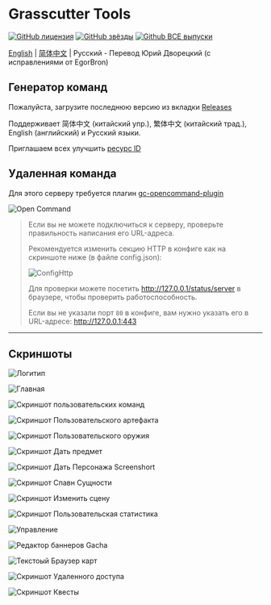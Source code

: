 # Grasscutter Tools

[![GitHub лицензия](https://img.shields.io/github/license/jie65535/GrasscutterCommandGenerator)](https://github.com/jie65535/GrasscutterCommandGenerator/blob/main/LICENSE)
[![GitHub звёзды](https://img.shields.io/github/stars/jie65535/GrasscutterCommandGenerator)](https://github.com/jie65535/GrasscutterCommandGenerator/stargazers)
[![Github ВСЕ выпуски](https://img.shields.io/github/downloads/jie65535/GrasscutterCommandGenerator/total.svg)](https://github.com/jie65535/GrasscutterCommandGenerator/releases)

[English](README.md) | [简体中文](README_zh-cn.md) | Русский - Перевод Юрий Дворецкий (с исправлениями от EgorBron) 

## Генератор команд

Пожалуйста, загрузите последнюю версию из вкладки [Releases](https://github.com/jie65535/GrasscutterCommandGenerator/releases)

Поддерживает 简体中文 (китайский упр.), 繁体中文 (китайский трад.), English (английский) и Русский языки.

Приглашаем всех улучшить [ресурс ID](/Source/GrasscutterTools/Resources/ru-ru)

## Удаленная команда

Для этого серверу требуется плагин [gc-opencommand-plugin](https://github.com/jie65535/gc-opencommand-plugin)

![Open Command](Doc/Screenshots/OpenCommand.gif)

> Если вы не можете подключиться к серверу, проверьте правильность написания его URL-адреса. 
>
> Рекомендуется изменить секцию HTTP в конфиге как на скриншоте ниже (в файле config.json):
>
> ![ConfigHttp](Doc/Screenshots/ConfigHttp.png)
>
> Для проверки можете посетить http://127.0.0.1/status/server в браузере, чтобы проверить работоспособность.
>
> Если вы не указали порт `80` в конфиге, вам нужно указать его в URL-адресе: http://127.0.0.1:443

---

## Скриншоты

![Логитип](Doc/Screenshots/GrasscutterLogo.png)

![Главная](Doc/Screenshots-ru/0-Home.png)

![Скриншот пользовательских команд](Doc/Screenshots-ru/1-CustomCommands.png)

![Скриншот Пользовательского артефакта](Doc/Screenshots-ru/2-CustomArtifact.png)

![Скриншот Пользовательского оружия](Doc/Screenshots-ru/3-CustomWeapon.png)

![Скриншот Дать предмет](Doc/Screenshots-ru/4-GiveItem.png)

![Скриншот Дать Персонажа Screenshort](Doc/Screenshots-ru/5-GiveAvatar.png)

![Скриншот Спавн Сущности](Doc/Screenshots-ru/6-SpawnEntity.png)

![Скриншот Изменить сцену](Doc/Screenshots-ru/7-ChangeScene.png)

![Скриншот Пользовательская статистика](Doc/Screenshots-ru/8-CustomStats.png)

![Управление](Doc/Screenshots-ru/9-Manage.png)

![Редактор баннеров Gacha](Doc/Screenshots-ru/10-GachaBannerEditor.png)

![Текстоый Браузер карт](Doc/Screenshots-ru/11-TextMapBrowser.png)

![Скриншот Удаленного доступа](Doc/Screenshots-ru/12-Remote.png)

![Скриншот Квесты](Doc/Screenshots-ru/13-Quest.png)
